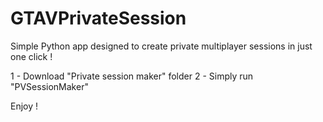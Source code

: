 # GTAVPrivateSession
Simple Python app designed to create private multiplayer sessions in just one click !

1 - Download "Private session maker" folder
2 - Simply run "PVSessionMaker"

Enjoy !
